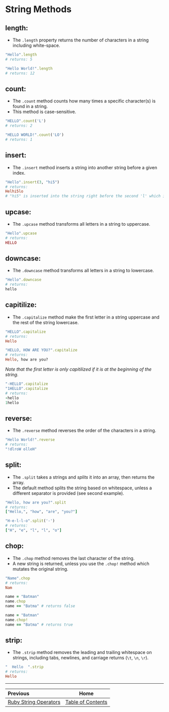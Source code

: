 
# String Methods

## length:

*	The ```.length``` property returns the number of characters in a string including white-space.

```ruby
"Hello".length
# returns: 5
```
```ruby
"Hello World!".length
# returns: 12
```

## count:

*	The ```.count``` method counts how many times a specific character(s) is found in a string.
*	This method is case-sensitive.

```ruby
"HELLO".count('L')  
# returns: 2
```
```ruby
"HELLO WORLD!".count('LO')  
# returns: 1
```

## insert:

*	The ```.insert``` method inserts a string into another string before a given index.

```ruby
"Hello".insert(3, "hi5")
# returns:
Helhi5lo
# "hi5" is inserted into the string right before the second 'l' which is at index 3
```

## upcase:

*	The ```.upcase``` method transforms all letters in a string to uppercase.

```ruby
"Hello".upcase
# returns:
HELLO
```

## downcase:

*	The ```.downcase``` method transforms all letters in a string to lowercase.

```ruby
"Hello".downcase
# returns:
hello
```

## capitilize:

*	The ```.capitalize``` method make the first letter in a string uppercase and the rest of the string lowercase.

```ruby
"HELLO".capitalize
# returns:
Hello
```
```ruby
"HELLO, HOW ARE YOU?".capitalize
# returns:
Hello, how are you?
```
*Note that the first letter is only capitilized if it is at the beginning of the string.*
```ruby
"-HELLO".capitalize
"1HELLO".capitalize
# returns:
-hello
1hello
```

## reverse:

*	The ```.reverse``` method reverses the order of the characters in a string.

```ruby
"Hello World!".reverse
# returns:
"!dlroW olleH"
```

## split:

*	The ```.split``` takes a strings and *splits* it into an array, then returns the array.
*	The default method splits the string based on whitespace, unless a different separator is provided (see second example).

```ruby
"Hello, how are you?".split
# returns:
["Hello,", "how", "are", "you?"]
```
```ruby
"H-e-l-l-o".split('-')
# returns:
["H", "e", "l", "l", "o"]
```

## chop:

*	The ```.chop``` method removes the last character of the string.
*	A new string is returned, unless you use the ```.chop!``` method which mutates the original string.

```ruby
"Name".chop
# returns:
Nam
```
```ruby
name = "Batman"
name.chop
name == "Batma" # returns false
```
```ruby
name = "Batman"
name.chop!
name == "Batma" # returns true
```

## strip:

*	The ```.strip``` method removes the leading and trailing whitespace on strings, including tabs, newlines, and carriage returns (```\t```, ```\n```, ```\r```).

```ruby
"  Hello  ".strip
# returns:
Hello
```

---

| Previous | Home |
| :---         |     :---:      |
| [Ruby String Operators](Ruby-Strings-Operators.md)   | [Table of Contents](Ruby-Strings.md)     |
